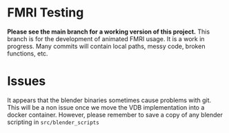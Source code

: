 # FMRI Testing
**Please see the main branch for a working version of this project.**
This branch is for the development of animated FMRI usage. It is a work in progress. Many commits will contain local paths, messy code, broken functions, etc.

# Issues
It appears that the blender binaries sometimes cause problems with git. This will be a non issue once we move the VDB implementation into a docker container. However, please remember to save a copy of any blender scripting in `src/blender_scripts`